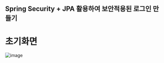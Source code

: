 

## Spring Security  + JPA 활용하여 보안적용된 로그인 만들기

초기화면
=========================================
![image](https://user-images.githubusercontent.com/77563750/111076775-1361cb80-8531-11eb-893c-640783c9eaba.png)
